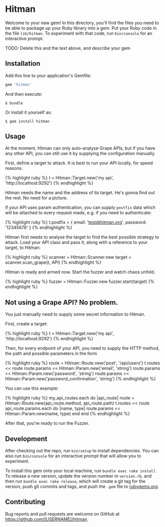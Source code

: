 # Hitman

Welcome to your new gem! In this directory, you'll find the files you need to be able to package up your Ruby library into a gem. Put your Ruby code in the file `lib/hitman`. To experiment with that code, run `bin/console` for an interactive prompt.

TODO: Delete this and the text above, and describe your gem

## Installation

Add this line to your application's Gemfile:

```ruby
gem 'hitman'
```

And then execute:

    $ bundle

Or install it yourself as:

    $ gem install hitman

## Usage

At the moment, Hitman can only auto-analyse Grape APIs, but if you have any other API, you can still use it by supplying the configuration manually.

First, define a target to attack. It is best to run your API locally, for speed reasons.

{% highlight ruby %}
t = Hitman::Target.new('my api', 'http://localhost:9292')
{% endhighlight %}

Hitman needs the name and the address of its target. He's gonna find out the rest. No need for a picture.

If your API uses param authentication, you can supply `postfix` data which will be attached to every request made, e.g. if you need to authenticate:

{% highlight ruby %}
t.postfix = { email: 'test@hitman.org', password: '12345678' }
{% endhighlight %}

Hitman first needs to analyse the target to find the best possible strategy to attack. Load your API class and pass it, along with a reference to your target, to Hitman:

{% highlight ruby %}
scanner = Hitman::Scanner.new
target = scanner.scan_grape(t, API)
{% endhighlight %}

Hitman is ready and armed now. Start the fuzzer and watch chaos unfold.

{% highlight ruby %}
fuzzer = Hitman::Fuzzer.new
fuzzer.start(target)
{% endhighlight %}

## Not using a Grape API? No problem.

You just manually need to supply some secret information to Hitman.

First, create a target:

{% highlight ruby %}
t = Hitman::Target.new('my api', 'http://localhost:9292')
{% endhighlight %}

Then, for every endpoint of your API, you need to supply the HTTP method, the path and possible parameters in the form

{% highlight ruby %}
route = Hitman::Route.new('post', '/api/users')
t.routes << route
route.params << Hitman::Param.new('email', 'string')
route.params << Hitman::Param.new('password', 'string')
route.params << Hitman::Param.new('password_confirmation', 'string')
{% endhighlight %}

You can use this example:

{% highlight ruby %}
my_api_routes.each do |api_route|
  route = Hitman::Route.new(api_route.method, api_route.path)
  t.routes << route
  api_route.params.each do |name, type|
    route.params << Hitman::Param.new(name, type)
  end
end
{% endhighlight %}

After that, you're ready to run the Fuzzer.

## Development

After checking out the repo, run `bin/setup` to install dependencies. You can also run `bin/console` for an interactive prompt that will allow you to experiment.

To install this gem onto your local machine, run `bundle exec rake install`. To release a new version, update the version number in `version.rb`, and then run `bundle exec rake release`, which will create a git tag for the version, push git commits and tags, and push the `.gem` file to [rubygems.org](https://rubygems.org).

## Contributing

Bug reports and pull requests are welcome on GitHub at https://github.com/[USERNAME]/hitman.